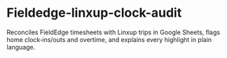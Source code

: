 # Fieldedge-linxup-clock-audit
Reconciles FieldEdge timesheets with Linxup trips in Google Sheets, flags home clock‑ins/outs and overtime, and explains every highlight in plain language.
